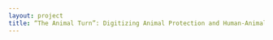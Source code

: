 ```yaml
--- 
layout: project 
title: “The Animal Turn”: Digitizing Animal Protection and Human-Animal Studies Collections
---
```



